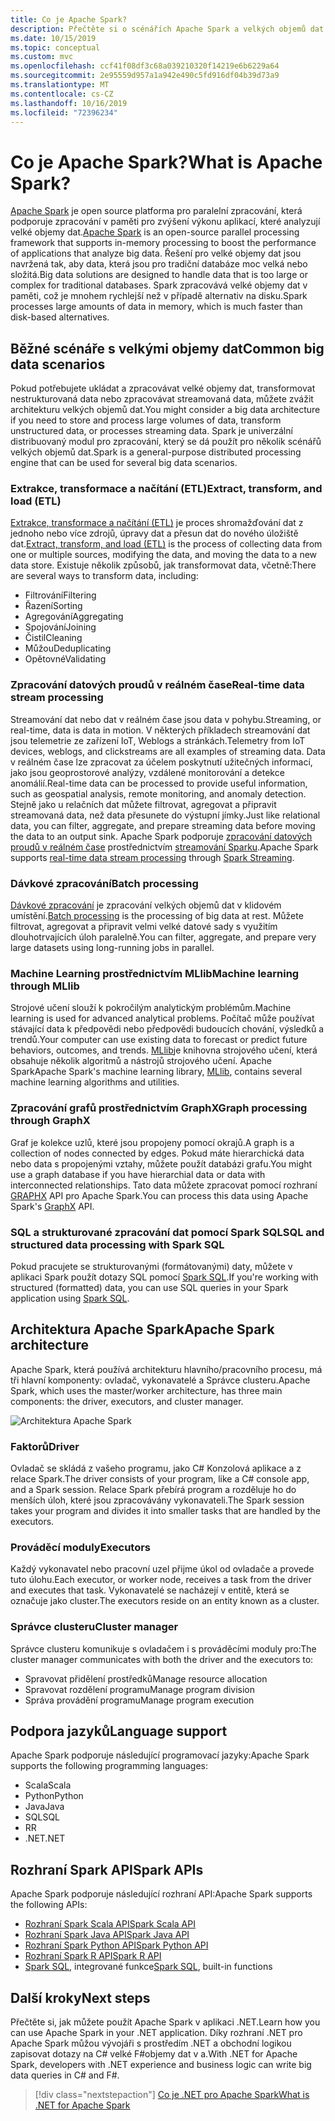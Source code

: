 ```yaml
---
title: Co je Apache Spark?
description: Přečtěte si o scénářích Apache Spark a velkých objemů dat.
ms.date: 10/15/2019
ms.topic: conceptual
ms.custom: mvc
ms.openlocfilehash: ccf41f08df3c68a039210320f14219e6b6229a64
ms.sourcegitcommit: 2e95559d957a1a942e490c5fd916df04b39d73a9
ms.translationtype: MT
ms.contentlocale: cs-CZ
ms.lasthandoff: 10/16/2019
ms.locfileid: "72396234"
---
```

# <a name="what-is-apache-spark"></a><span data-ttu-id="064a5-103">Co je Apache Spark?</span><span class="sxs-lookup"><span data-stu-id="064a5-103">What is Apache Spark?</span></span>

<span data-ttu-id="064a5-104">[Apache Spark](https://spark.apache.org/) je open source platforma pro paralelní zpracování, která podporuje zpracování v paměti pro zvýšení výkonu aplikací, které analyzují velké objemy dat.</span><span class="sxs-lookup"><span data-stu-id="064a5-104">[Apache Spark](https://spark.apache.org/) is an open-source parallel processing framework that supports in-memory processing to boost the performance of applications that analyze big data.</span></span> <span data-ttu-id="064a5-105">Řešení pro velké objemy dat jsou navržená tak, aby data, která jsou pro tradiční databáze moc velká nebo složitá.</span><span class="sxs-lookup"><span data-stu-id="064a5-105">Big data solutions are designed to handle data that is too large or complex for traditional databases.</span></span> <span data-ttu-id="064a5-106">Spark zpracovává velké objemy dat v paměti, což je mnohem rychlejší než v případě alternativ na disku.</span><span class="sxs-lookup"><span data-stu-id="064a5-106">Spark processes large amounts of data in memory, which is much faster than disk-based alternatives.</span></span> 

## <a name="common-big-data-scenarios"></a><span data-ttu-id="064a5-107">Běžné scénáře s velkými objemy dat</span><span class="sxs-lookup"><span data-stu-id="064a5-107">Common big data scenarios</span></span>

<span data-ttu-id="064a5-108">Pokud potřebujete ukládat a zpracovávat velké objemy dat, transformovat nestrukturovaná data nebo zpracovávat streamovaná data, můžete zvážit architekturu velkých objemů dat.</span><span class="sxs-lookup"><span data-stu-id="064a5-108">You might consider a big data architecture if you need to store and process large volumes of data, transform unstructured data, or processes streaming data.</span></span> <span data-ttu-id="064a5-109">Spark je univerzální distribuovaný modul pro zpracování, který se dá použít pro několik scénářů velkých objemů dat.</span><span class="sxs-lookup"><span data-stu-id="064a5-109">Spark is a general-purpose distributed processing engine that can be used for several big data scenarios.</span></span> 

### <a name="extract-transform-and-load-etl"></a><span data-ttu-id="064a5-110">Extrakce, transformace a načítání (ETL)</span><span class="sxs-lookup"><span data-stu-id="064a5-110">Extract, transform, and load (ETL)</span></span>

<span data-ttu-id="064a5-111">[Extrakce, transformace a načítání (ETL)](/azure/architecture/data-guide/relational-data/etl) je proces shromažďování dat z jednoho nebo více zdrojů, úpravy dat a přesun dat do nového úložiště dat.</span><span class="sxs-lookup"><span data-stu-id="064a5-111">[Extract, transform, and load (ETL)](/azure/architecture/data-guide/relational-data/etl) is the process of collecting data from one or multiple sources, modifying the data, and moving the data to a new data store.</span></span> <span data-ttu-id="064a5-112">Existuje několik způsobů, jak transformovat data, včetně:</span><span class="sxs-lookup"><span data-stu-id="064a5-112">There are several ways to transform data, including:</span></span>

* <span data-ttu-id="064a5-113">Filtrování</span><span class="sxs-lookup"><span data-stu-id="064a5-113">Filtering</span></span>
* <span data-ttu-id="064a5-114">Řazení</span><span class="sxs-lookup"><span data-stu-id="064a5-114">Sorting</span></span>
* <span data-ttu-id="064a5-115">Agregování</span><span class="sxs-lookup"><span data-stu-id="064a5-115">Aggregating</span></span>
* <span data-ttu-id="064a5-116">Spojování</span><span class="sxs-lookup"><span data-stu-id="064a5-116">Joining</span></span>
* <span data-ttu-id="064a5-117">Čistil</span><span class="sxs-lookup"><span data-stu-id="064a5-117">Cleaning</span></span>
* <span data-ttu-id="064a5-118">Můžou</span><span class="sxs-lookup"><span data-stu-id="064a5-118">Deduplicating</span></span>
* <span data-ttu-id="064a5-119">Opětovné</span><span class="sxs-lookup"><span data-stu-id="064a5-119">Validating</span></span>

### <a name="real-time-data-stream-processing"></a><span data-ttu-id="064a5-120">Zpracování datových proudů v reálném čase</span><span class="sxs-lookup"><span data-stu-id="064a5-120">Real-time data stream processing</span></span>

<span data-ttu-id="064a5-121">Streamování dat nebo dat v reálném čase jsou data v pohybu.</span><span class="sxs-lookup"><span data-stu-id="064a5-121">Streaming, or real-time, data is data in motion.</span></span> <span data-ttu-id="064a5-122">V některých příkladech streamování dat jsou telemetrie ze zařízení IoT, Weblogs a stránkách.</span><span class="sxs-lookup"><span data-stu-id="064a5-122">Telemetry from IoT devices, weblogs, and clickstreams are all examples of streaming data.</span></span> <span data-ttu-id="064a5-123">Data v reálném čase lze zpracovat za účelem poskytnutí užitečných informací, jako jsou geoprostorové analýzy, vzdálené monitorování a detekce anomálií.</span><span class="sxs-lookup"><span data-stu-id="064a5-123">Real-time data can be processed to provide useful information, such as geospatial analysis, remote monitoring, and anomaly detection.</span></span> <span data-ttu-id="064a5-124">Stejně jako u relačních dat můžete filtrovat, agregovat a připravit streamovaná data, než data přesunete do výstupní jímky.</span><span class="sxs-lookup"><span data-stu-id="064a5-124">Just like relational data, you can filter, aggregate, and prepare streaming data before moving the data to an output sink.</span></span> <span data-ttu-id="064a5-125">Apache Spark podporuje [zpracování datových proudů v reálném čase](/azure/architecture/data-guide/big-data/real-time-processing) prostřednictvím [streamování Sparku](https://spark.apache.org/streaming/).</span><span class="sxs-lookup"><span data-stu-id="064a5-125">Apache Spark supports [real-time data stream processing](/azure/architecture/data-guide/big-data/real-time-processing) through [Spark Streaming](https://spark.apache.org/streaming/).</span></span> 

### <a name="batch-processing"></a><span data-ttu-id="064a5-126">Dávkové zpracování</span><span class="sxs-lookup"><span data-stu-id="064a5-126">Batch processing</span></span>

<span data-ttu-id="064a5-127">[Dávkové zpracování](/azure/architecture/data-guide/big-data/batch-processing) je zpracování velkých objemů dat v klidovém umístění.</span><span class="sxs-lookup"><span data-stu-id="064a5-127">[Batch processing](/azure/architecture/data-guide/big-data/batch-processing) is the processing of big data at rest.</span></span> <span data-ttu-id="064a5-128">Můžete filtrovat, agregovat a připravit velmi velké datové sady s využitím dlouhotrvajících úloh paralelně.</span><span class="sxs-lookup"><span data-stu-id="064a5-128">You can filter, aggregate, and prepare very large datasets using long-running jobs in parallel.</span></span>

### <a name="machine-learning-through-mllib"></a><span data-ttu-id="064a5-129">Machine Learning prostřednictvím MLlib</span><span class="sxs-lookup"><span data-stu-id="064a5-129">Machine learning through MLlib</span></span>

<span data-ttu-id="064a5-130">Strojové učení slouží k pokročilým analytickým problémům.</span><span class="sxs-lookup"><span data-stu-id="064a5-130">Machine learning is used for advanced analytical problems.</span></span> <span data-ttu-id="064a5-131">Počítač může používat stávající data k předpovědi nebo předpovědi budoucích chování, výsledků a trendů.</span><span class="sxs-lookup"><span data-stu-id="064a5-131">Your computer can use existing data to forecast or predict future behaviors, outcomes, and trends.</span></span> <span data-ttu-id="064a5-132">[MLlib](https://spark.apache.org/mllib/)je knihovna strojového učení, která obsahuje několik algoritmů a nástrojů strojového učení. Apache Spark</span><span class="sxs-lookup"><span data-stu-id="064a5-132">Apache Spark's machine learning library, [MLlib](https://spark.apache.org/mllib/), contains several machine learning algorithms and utilities.</span></span>

### <a name="graph-processing-through-graphx"></a><span data-ttu-id="064a5-133">Zpracování grafů prostřednictvím GraphX</span><span class="sxs-lookup"><span data-stu-id="064a5-133">Graph processing through GraphX</span></span>

<span data-ttu-id="064a5-134">Graf je kolekce uzlů, které jsou propojeny pomocí okrajů.</span><span class="sxs-lookup"><span data-stu-id="064a5-134">A graph is a collection of nodes connected by edges.</span></span> <span data-ttu-id="064a5-135">Pokud máte hierarchická data nebo data s propojenými vztahy, můžete použít databázi grafu.</span><span class="sxs-lookup"><span data-stu-id="064a5-135">You might use a graph database if you have hierarchial data or data with interconnected relationships.</span></span> <span data-ttu-id="064a5-136">Tato data můžete zpracovat pomocí rozhraní [GRAPHX](https://spark.apache.org/graphx/) API pro Apache Spark.</span><span class="sxs-lookup"><span data-stu-id="064a5-136">You can process this data using Apache Spark's [GraphX](https://spark.apache.org/graphx/) API.</span></span>

### <a name="sql-and-structured-data-processing-with-spark-sql"></a><span data-ttu-id="064a5-137">SQL a strukturované zpracování dat pomocí Spark SQL</span><span class="sxs-lookup"><span data-stu-id="064a5-137">SQL and structured data processing with Spark SQL</span></span>

<span data-ttu-id="064a5-138">Pokud pracujete se strukturovanými (formátovanými) daty, můžete v aplikaci Spark použít dotazy SQL pomocí [Spark SQL](https://spark.apache.org/sql/).</span><span class="sxs-lookup"><span data-stu-id="064a5-138">If you're working with structured (formatted) data, you can use SQL queries in your Spark application using [Spark SQL](https://spark.apache.org/sql/).</span></span>

## <a name="apache-spark-architecture"></a><span data-ttu-id="064a5-139">Architektura Apache Spark</span><span class="sxs-lookup"><span data-stu-id="064a5-139">Apache Spark architecture</span></span>

<span data-ttu-id="064a5-140">Apache Spark, která používá architekturu hlavního/pracovního procesu, má tři hlavní komponenty: ovladač, vykonavatelé a Správce clusteru.</span><span class="sxs-lookup"><span data-stu-id="064a5-140">Apache Spark, which uses the master/worker architecture, has three main components: the driver, executors, and cluster manager.</span></span>

![Architektura Apache Spark](media/spark-architecture.png)

### <a name="driver"></a><span data-ttu-id="064a5-142">Faktorů</span><span class="sxs-lookup"><span data-stu-id="064a5-142">Driver</span></span>

<span data-ttu-id="064a5-143">Ovladač se skládá z vašeho programu, jako C# Konzolová aplikace a z relace Spark.</span><span class="sxs-lookup"><span data-stu-id="064a5-143">The driver consists of your program, like a C# console app, and a Spark session.</span></span> <span data-ttu-id="064a5-144">Relace Spark přebírá program a rozděluje ho do menších úloh, které jsou zpracovávány vykonavateli.</span><span class="sxs-lookup"><span data-stu-id="064a5-144">The Spark session takes your program and divides it into smaller tasks that are handled by the executors.</span></span>

### <a name="executors"></a><span data-ttu-id="064a5-145">Prováděcí moduly</span><span class="sxs-lookup"><span data-stu-id="064a5-145">Executors</span></span>

<span data-ttu-id="064a5-146">Každý vykonavatel nebo pracovní uzel přijme úkol od ovladače a provede tuto úlohu.</span><span class="sxs-lookup"><span data-stu-id="064a5-146">Each executor, or worker node, receives a task from the driver and executes that task.</span></span> <span data-ttu-id="064a5-147">Vykonavatelé se nacházejí v entitě, která se označuje jako cluster.</span><span class="sxs-lookup"><span data-stu-id="064a5-147">The executors reside on an entity known as a cluster.</span></span>

### <a name="cluster-manager"></a><span data-ttu-id="064a5-148">Správce clusteru</span><span class="sxs-lookup"><span data-stu-id="064a5-148">Cluster manager</span></span>

<span data-ttu-id="064a5-149">Správce clusteru komunikuje s ovladačem i s prováděcími moduly pro:</span><span class="sxs-lookup"><span data-stu-id="064a5-149">The cluster manager communicates with both the driver and the executors to:</span></span>

- <span data-ttu-id="064a5-150">Spravovat přidělení prostředků</span><span class="sxs-lookup"><span data-stu-id="064a5-150">Manage resource allocation</span></span>
- <span data-ttu-id="064a5-151">Spravovat rozdělení programu</span><span class="sxs-lookup"><span data-stu-id="064a5-151">Manage program division</span></span>
- <span data-ttu-id="064a5-152">Správa provádění programu</span><span class="sxs-lookup"><span data-stu-id="064a5-152">Manage program execution</span></span>

## <a name="language-support"></a><span data-ttu-id="064a5-153">Podpora jazyků</span><span class="sxs-lookup"><span data-stu-id="064a5-153">Language support</span></span>

<span data-ttu-id="064a5-154">Apache Spark podporuje následující programovací jazyky:</span><span class="sxs-lookup"><span data-stu-id="064a5-154">Apache Spark supports the following programming languages:</span></span>

- <span data-ttu-id="064a5-155">Scala</span><span class="sxs-lookup"><span data-stu-id="064a5-155">Scala</span></span>
- <span data-ttu-id="064a5-156">Python</span><span class="sxs-lookup"><span data-stu-id="064a5-156">Python</span></span>
- <span data-ttu-id="064a5-157">Java</span><span class="sxs-lookup"><span data-stu-id="064a5-157">Java</span></span>
- <span data-ttu-id="064a5-158">SQL</span><span class="sxs-lookup"><span data-stu-id="064a5-158">SQL</span></span>
- <span data-ttu-id="064a5-159">R</span><span class="sxs-lookup"><span data-stu-id="064a5-159">R</span></span>
- <span data-ttu-id="064a5-160">.NET</span><span class="sxs-lookup"><span data-stu-id="064a5-160">.NET</span></span>

## <a name="spark-apis"></a><span data-ttu-id="064a5-161">Rozhraní Spark API</span><span class="sxs-lookup"><span data-stu-id="064a5-161">Spark APIs</span></span>

<span data-ttu-id="064a5-162">Apache Spark podporuje následující rozhraní API:</span><span class="sxs-lookup"><span data-stu-id="064a5-162">Apache Spark supports the following APIs:</span></span>

- [<span data-ttu-id="064a5-163">Rozhraní Spark Scala API</span><span class="sxs-lookup"><span data-stu-id="064a5-163">Spark Scala API</span></span>](https://spark.apache.org/docs/2.2.0/api/scala/index.html)
- [<span data-ttu-id="064a5-164">Rozhraní Spark Java API</span><span class="sxs-lookup"><span data-stu-id="064a5-164">Spark Java API</span></span>](https://spark.apache.org/docs/2.2.0/api/java/index.html)
- [<span data-ttu-id="064a5-165">Rozhraní Spark Python API</span><span class="sxs-lookup"><span data-stu-id="064a5-165">Spark Python API</span></span>](https://spark.apache.org/docs/2.2.0/api/python/index.html)
- [<span data-ttu-id="064a5-166">Rozhraní Spark R API</span><span class="sxs-lookup"><span data-stu-id="064a5-166">Spark R API</span></span>](https://spark.apache.org/docs/2.2.0/api/R/index.html)
- <span data-ttu-id="064a5-167">[Spark SQL](https://spark.apache.org/docs/latest/api/sql/index.html), integrované funkce</span><span class="sxs-lookup"><span data-stu-id="064a5-167">[Spark SQL](https://spark.apache.org/docs/latest/api/sql/index.html), built-in functions</span></span>

## <a name="next-steps"></a><span data-ttu-id="064a5-168">Další kroky</span><span class="sxs-lookup"><span data-stu-id="064a5-168">Next steps</span></span>

<span data-ttu-id="064a5-169">Přečtěte si, jak můžete použít Apache Spark v aplikaci .NET.</span><span class="sxs-lookup"><span data-stu-id="064a5-169">Learn how you can use Apache Spark in your .NET application.</span></span> <span data-ttu-id="064a5-170">Díky rozhraní .NET pro Apache Spark můžou vývojáři s prostředím .NET a obchodní logikou zapisovat dotazy na C# velké F#objemy dat v a.</span><span class="sxs-lookup"><span data-stu-id="064a5-170">With .NET for Apache Spark, developers with .NET experience and business logic can write big data queries in C# and F#.</span></span>
> [!div class="nextstepaction"]
> [<span data-ttu-id="064a5-171">Co je .NET pro Apache Spark</span><span class="sxs-lookup"><span data-stu-id="064a5-171">What is .NET for Apache Spark</span></span>](what-is-apache-spark-dotnet.md)
